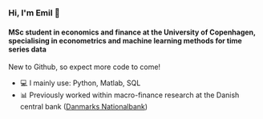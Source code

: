 ### Hi, I'm Emil 👋

#### MSc student in economics and finance at the University of Copenhagen, specialising in econometrics and machine learning methods for time series data

New to Github, so expect more code to come!<br>

- 💻 I mainly use: Python, Matlab, SQL
- 📊 Previously worked within macro-finance research at the Danish central bank ([Danmarks Nationalbank](https://www.nationalbanken.dk/en))

<!--
🏦⚙️🎓🌍📈
https://gist.github.com/rxaviers/7360908
https://github.com/caneco/caneco/blob/master/README.md
-->

